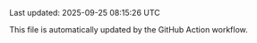 Last updated: 2025-09-25 08:15:26 UTC

This file is automatically updated by the GitHub Action workflow.
